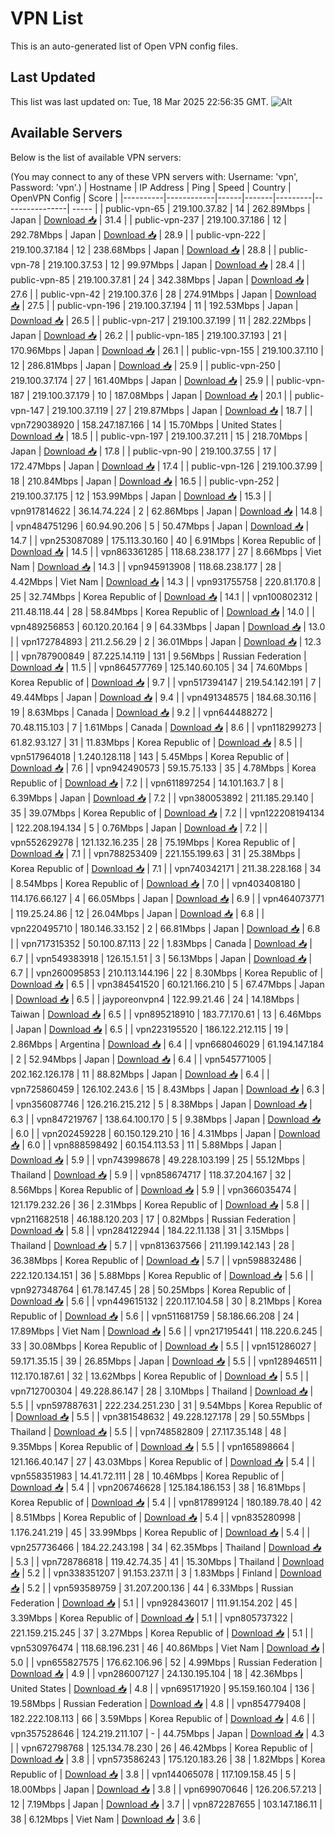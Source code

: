 # VPN List

This is an auto-generated list of Open VPN config files.

## Last Updated

This list was last updated on: Tue, 18 Mar 2025 22:56:35 GMT.
![Alt](https://repobeats.axiom.co/api/embed/186b98318ef1479477931607c1ad7d823f12451f.svg "Repobeats analytics image")

## Available Servers

Below is the list of available VPN servers:

(You may connect to any of these VPN servers with: Username: 'vpn', Password: 'vpn'.)
| Hostname | IP Address | Ping | Speed | Country | OpenVPN Config | Score |
|----------|------------|------|-------|---------|----------------| ----- |
| public-vpn-65 | 219.100.37.82 | 14 | 262.89Mbps | Japan | [Download 📥](./configs/server_0_JP.ovpn) | 31.4 |
| public-vpn-237 | 219.100.37.186 | 12 | 292.78Mbps | Japan | [Download 📥](./configs/server_1_JP.ovpn) | 28.9 |
| public-vpn-222 | 219.100.37.184 | 12 | 238.68Mbps | Japan | [Download 📥](./configs/server_2_JP.ovpn) | 28.8 |
| public-vpn-78 | 219.100.37.53 | 12 | 99.97Mbps | Japan | [Download 📥](./configs/server_3_JP.ovpn) | 28.4 |
| public-vpn-85 | 219.100.37.81 | 24 | 342.38Mbps | Japan | [Download 📥](./configs/server_4_JP.ovpn) | 27.6 |
| public-vpn-42 | 219.100.37.6 | 28 | 274.91Mbps | Japan | [Download 📥](./configs/server_5_JP.ovpn) | 27.5 |
| public-vpn-196 | 219.100.37.194 | 11 | 192.53Mbps | Japan | [Download 📥](./configs/server_6_JP.ovpn) | 26.5 |
| public-vpn-217 | 219.100.37.199 | 11 | 282.22Mbps | Japan | [Download 📥](./configs/server_7_JP.ovpn) | 26.2 |
| public-vpn-185 | 219.100.37.193 | 21 | 170.96Mbps | Japan | [Download 📥](./configs/server_8_JP.ovpn) | 26.1 |
| public-vpn-155 | 219.100.37.110 | 12 | 286.81Mbps | Japan | [Download 📥](./configs/server_9_JP.ovpn) | 25.9 |
| public-vpn-250 | 219.100.37.174 | 27 | 161.40Mbps | Japan | [Download 📥](./configs/server_10_JP.ovpn) | 25.9 |
| public-vpn-187 | 219.100.37.179 | 10 | 187.08Mbps | Japan | [Download 📥](./configs/server_11_JP.ovpn) | 20.1 |
| public-vpn-147 | 219.100.37.119 | 27 | 219.87Mbps | Japan | [Download 📥](./configs/server_12_JP.ovpn) | 18.7 |
| vpn729038920 | 158.247.187.166 | 14 | 15.70Mbps | United States | [Download 📥](./configs/server_13_US.ovpn) | 18.5 |
| public-vpn-197 | 219.100.37.211 | 15 | 218.70Mbps | Japan | [Download 📥](./configs/server_14_JP.ovpn) | 17.8 |
| public-vpn-90 | 219.100.37.55 | 17 | 172.47Mbps | Japan | [Download 📥](./configs/server_15_JP.ovpn) | 17.4 |
| public-vpn-126 | 219.100.37.99 | 18 | 210.84Mbps | Japan | [Download 📥](./configs/server_16_JP.ovpn) | 16.5 |
| public-vpn-252 | 219.100.37.175 | 12 | 153.99Mbps | Japan | [Download 📥](./configs/server_17_JP.ovpn) | 15.3 |
| vpn917814622 | 36.14.74.224 | 2 | 62.86Mbps | Japan | [Download 📥](./configs/server_18_JP.ovpn) | 14.8 |
| vpn484751296 | 60.94.90.206 | 5 | 50.47Mbps | Japan | [Download 📥](./configs/server_19_JP.ovpn) | 14.7 |
| vpn253087089 | 175.113.30.160 | 40 | 6.91Mbps | Korea Republic of | [Download 📥](./configs/server_20_KR.ovpn) | 14.5 |
| vpn863361285 | 118.68.238.177 | 27 | 8.66Mbps | Viet Nam | [Download 📥](./configs/server_21_VN.ovpn) | 14.3 |
| vpn945913908 | 118.68.238.177 | 28 | 4.42Mbps | Viet Nam | [Download 📥](./configs/server_22_VN.ovpn) | 14.3 |
| vpn931755758 | 220.81.170.8 | 25 | 32.74Mbps | Korea Republic of | [Download 📥](./configs/server_23_KR.ovpn) | 14.1 |
| vpn100802312 | 211.48.118.44 | 28 | 58.84Mbps | Korea Republic of | [Download 📥](./configs/server_24_KR.ovpn) | 14.0 |
| vpn489256853 | 60.120.20.164 | 9 | 64.33Mbps | Japan | [Download 📥](./configs/server_25_JP.ovpn) | 13.0 |
| vpn172784893 | 211.2.56.29 | 2 | 36.01Mbps | Japan | [Download 📥](./configs/server_26_JP.ovpn) | 12.3 |
| vpn787900849 | 87.225.14.119 | 131 | 9.56Mbps | Russian Federation | [Download 📥](./configs/server_27_RU.ovpn) | 11.5 |
| vpn864577769 | 125.140.60.105 | 34 | 74.60Mbps | Korea Republic of | [Download 📥](./configs/server_28_KR.ovpn) | 9.7 |
| vpn517394147 | 219.54.142.191 | 7 | 49.44Mbps | Japan | [Download 📥](./configs/server_29_JP.ovpn) | 9.4 |
| vpn491348575 | 184.68.30.116 | 19 | 8.63Mbps | Canada | [Download 📥](./configs/server_30_CA.ovpn) | 9.2 |
| vpn644488272 | 70.48.115.103 | 7 | 1.61Mbps | Canada | [Download 📥](./configs/server_31_CA.ovpn) | 8.6 |
| vpn118299273 | 61.82.93.127 | 31 | 11.83Mbps | Korea Republic of | [Download 📥](./configs/server_32_KR.ovpn) | 8.5 |
| vpn517964018 | 1.240.128.118 | 143 | 5.45Mbps | Korea Republic of | [Download 📥](./configs/server_33_KR.ovpn) | 7.6 |
| vpn942490573 | 59.15.75.133 | 35 | 4.78Mbps | Korea Republic of | [Download 📥](./configs/server_34_KR.ovpn) | 7.2 |
| vpn611897254 | 14.101.163.7 | 8 | 6.39Mbps | Japan | [Download 📥](./configs/server_35_JP.ovpn) | 7.2 |
| vpn380053892 | 211.185.29.140 | 35 | 39.07Mbps | Korea Republic of | [Download 📥](./configs/server_36_KR.ovpn) | 7.2 |
| vpn122208194134 | 122.208.194.134 | 5 | 0.76Mbps | Japan | [Download 📥](./configs/server_37_JP.ovpn) | 7.2 |
| vpn552629278 | 121.132.16.235 | 28 | 75.19Mbps | Korea Republic of | [Download 📥](./configs/server_38_KR.ovpn) | 7.1 |
| vpn788253409 | 221.155.199.63 | 31 | 25.38Mbps | Korea Republic of | [Download 📥](./configs/server_39_KR.ovpn) | 7.1 |
| vpn740342171 | 211.38.228.168 | 34 | 8.54Mbps | Korea Republic of | [Download 📥](./configs/server_40_KR.ovpn) | 7.0 |
| vpn403408180 | 114.176.66.127 | 4 | 66.05Mbps | Japan | [Download 📥](./configs/server_41_JP.ovpn) | 6.9 |
| vpn464073771 | 119.25.24.86 | 12 | 26.04Mbps | Japan | [Download 📥](./configs/server_42_JP.ovpn) | 6.8 |
| vpn220495710 | 180.146.33.152 | 2 | 66.81Mbps | Japan | [Download 📥](./configs/server_43_JP.ovpn) | 6.8 |
| vpn717315352 | 50.100.87.113 | 22 | 1.83Mbps | Canada | [Download 📥](./configs/server_44_CA.ovpn) | 6.7 |
| vpn549383918 | 126.15.1.51 | 3 | 56.13Mbps | Japan | [Download 📥](./configs/server_45_JP.ovpn) | 6.7 |
| vpn260095853 | 210.113.144.196 | 22 | 8.30Mbps | Korea Republic of | [Download 📥](./configs/server_46_KR.ovpn) | 6.5 |
| vpn384541520 | 60.121.166.210 | 5 | 67.47Mbps | Japan | [Download 📥](./configs/server_47_JP.ovpn) | 6.5 |
| jayporeonvpn4 | 122.99.21.46 | 24 | 14.18Mbps | Taiwan | [Download 📥](./configs/server_48_TW.ovpn) | 6.5 |
| vpn895218910 | 183.77.170.61 | 13 | 6.46Mbps | Japan | [Download 📥](./configs/server_49_JP.ovpn) | 6.5 |
| vpn223195520 | 186.122.212.115 | 19 | 2.86Mbps | Argentina | [Download 📥](./configs/server_50_AR.ovpn) | 6.4 |
| vpn668046029 | 61.194.147.184 | 2 | 52.94Mbps | Japan | [Download 📥](./configs/server_51_JP.ovpn) | 6.4 |
| vpn545771005 | 202.162.126.178 | 11 | 88.82Mbps | Japan | [Download 📥](./configs/server_52_JP.ovpn) | 6.4 |
| vpn725860459 | 126.102.243.6 | 15 | 8.43Mbps | Japan | [Download 📥](./configs/server_53_JP.ovpn) | 6.3 |
| vpn356087746 | 126.216.215.212 | 5 | 8.38Mbps | Japan | [Download 📥](./configs/server_54_JP.ovpn) | 6.3 |
| vpn847219767 | 138.64.100.170 | 5 | 9.38Mbps | Japan | [Download 📥](./configs/server_55_JP.ovpn) | 6.0 |
| vpn202459228 | 60.150.129.210 | 16 | 4.31Mbps | Japan | [Download 📥](./configs/server_56_JP.ovpn) | 6.0 |
| vpn888598492 | 60.154.113.53 | 11 | 5.88Mbps | Japan | [Download 📥](./configs/server_57_JP.ovpn) | 5.9 |
| vpn743998678 | 49.228.103.199 | 25 | 55.12Mbps | Thailand | [Download 📥](./configs/server_58_TH.ovpn) | 5.9 |
| vpn858674717 | 118.37.204.167 | 32 | 8.56Mbps | Korea Republic of | [Download 📥](./configs/server_59_KR.ovpn) | 5.9 |
| vpn366035474 | 121.179.232.26 | 36 | 2.31Mbps | Korea Republic of | [Download 📥](./configs/server_60_KR.ovpn) | 5.8 |
| vpn211682518 | 46.188.120.203 | 17 | 0.82Mbps | Russian Federation | [Download 📥](./configs/server_61_RU.ovpn) | 5.8 |
| vpn284122944 | 184.22.11.138 | 31 | 3.15Mbps | Thailand | [Download 📥](./configs/server_62_TH.ovpn) | 5.7 |
| vpn813637566 | 211.199.142.143 | 28 | 36.38Mbps | Korea Republic of | [Download 📥](./configs/server_63_KR.ovpn) | 5.7 |
| vpn598832486 | 222.120.134.151 | 36 | 5.88Mbps | Korea Republic of | [Download 📥](./configs/server_64_KR.ovpn) | 5.6 |
| vpn927348764 | 61.78.147.45 | 28 | 50.25Mbps | Korea Republic of | [Download 📥](./configs/server_65_KR.ovpn) | 5.6 |
| vpn449615132 | 220.117.104.58 | 30 | 8.21Mbps | Korea Republic of | [Download 📥](./configs/server_66_KR.ovpn) | 5.6 |
| vpn511681759 | 58.186.66.208 | 24 | 17.89Mbps | Viet Nam | [Download 📥](./configs/server_67_VN.ovpn) | 5.6 |
| vpn217195441 | 118.220.6.245 | 33 | 30.08Mbps | Korea Republic of | [Download 📥](./configs/server_68_KR.ovpn) | 5.5 |
| vpn151286027 | 59.171.35.15 | 39 | 26.85Mbps | Japan | [Download 📥](./configs/server_69_JP.ovpn) | 5.5 |
| vpn128946511 | 112.170.187.61 | 32 | 13.62Mbps | Korea Republic of | [Download 📥](./configs/server_70_KR.ovpn) | 5.5 |
| vpn712700304 | 49.228.86.147 | 28 | 3.10Mbps | Thailand | [Download 📥](./configs/server_71_TH.ovpn) | 5.5 |
| vpn597887631 | 222.234.251.230 | 31 | 9.54Mbps | Korea Republic of | [Download 📥](./configs/server_72_KR.ovpn) | 5.5 |
| vpn381548632 | 49.228.127.178 | 29 | 50.55Mbps | Thailand | [Download 📥](./configs/server_73_TH.ovpn) | 5.5 |
| vpn748582809 | 27.117.35.148 | 48 | 9.35Mbps | Korea Republic of | [Download 📥](./configs/server_74_KR.ovpn) | 5.5 |
| vpn165898664 | 121.166.40.147 | 27 | 43.03Mbps | Korea Republic of | [Download 📥](./configs/server_75_KR.ovpn) | 5.4 |
| vpn558351983 | 14.41.72.111 | 28 | 10.46Mbps | Korea Republic of | [Download 📥](./configs/server_76_KR.ovpn) | 5.4 |
| vpn206746628 | 125.184.186.153 | 38 | 16.81Mbps | Korea Republic of | [Download 📥](./configs/server_77_KR.ovpn) | 5.4 |
| vpn817899124 | 180.189.78.40 | 42 | 8.51Mbps | Korea Republic of | [Download 📥](./configs/server_78_KR.ovpn) | 5.4 |
| vpn835280998 | 1.176.241.219 | 45 | 33.99Mbps | Korea Republic of | [Download 📥](./configs/server_79_KR.ovpn) | 5.4 |
| vpn257736466 | 184.22.243.198 | 34 | 62.35Mbps | Thailand | [Download 📥](./configs/server_80_TH.ovpn) | 5.3 |
| vpn728786818 | 119.42.74.35 | 41 | 15.30Mbps | Thailand | [Download 📥](./configs/server_81_TH.ovpn) | 5.2 |
| vpn338351207 | 91.153.237.11 | 3 | 1.83Mbps | Finland | [Download 📥](./configs/server_82_FI.ovpn) | 5.2 |
| vpn593589759 | 31.207.200.136 | 44 | 6.33Mbps | Russian Federation | [Download 📥](./configs/server_83_RU.ovpn) | 5.1 |
| vpn928436017 | 111.91.154.202 | 45 | 3.39Mbps | Korea Republic of | [Download 📥](./configs/server_84_KR.ovpn) | 5.1 |
| vpn805737322 | 221.159.215.245 | 37 | 3.27Mbps | Korea Republic of | [Download 📥](./configs/server_85_KR.ovpn) | 5.1 |
| vpn530976474 | 118.68.196.231 | 46 | 40.86Mbps | Viet Nam | [Download 📥](./configs/server_86_VN.ovpn) | 5.0 |
| vpn655827575 | 176.62.106.96 | 52 | 4.99Mbps | Russian Federation | [Download 📥](./configs/server_87_RU.ovpn) | 4.9 |
| vpn286007127 | 24.130.195.104 | 18 | 42.36Mbps | United States | [Download 📥](./configs/server_88_US.ovpn) | 4.8 |
| vpn695171920 | 95.159.160.104 | 136 | 19.58Mbps | Russian Federation | [Download 📥](./configs/server_89_RU.ovpn) | 4.8 |
| vpn854779408 | 182.222.108.113 | 66 | 3.59Mbps | Korea Republic of | [Download 📥](./configs/server_90_KR.ovpn) | 4.6 |
| vpn357528646 | 124.219.211.107 | - | 44.75Mbps | Japan | [Download 📥](./configs/server_91_JP.ovpn) | 4.3 |
| vpn672798768 | 125.134.78.230 | 26 | 46.42Mbps | Korea Republic of | [Download 📥](./configs/server_92_KR.ovpn) | 3.8 |
| vpn573586243 | 175.120.183.26 | 38 | 1.82Mbps | Korea Republic of | [Download 📥](./configs/server_93_KR.ovpn) | 3.8 |
| vpn144065078 | 117.109.158.45 | 5 | 18.00Mbps | Japan | [Download 📥](./configs/server_94_JP.ovpn) | 3.8 |
| vpn699070646 | 126.206.57.213 | 12 | 7.19Mbps | Japan | [Download 📥](./configs/server_95_JP.ovpn) | 3.7 |
| vpn872287655 | 103.147.186.11 | 38 | 6.12Mbps | Viet Nam | [Download 📥](./configs/server_96_VN.ovpn) | 3.6 |
